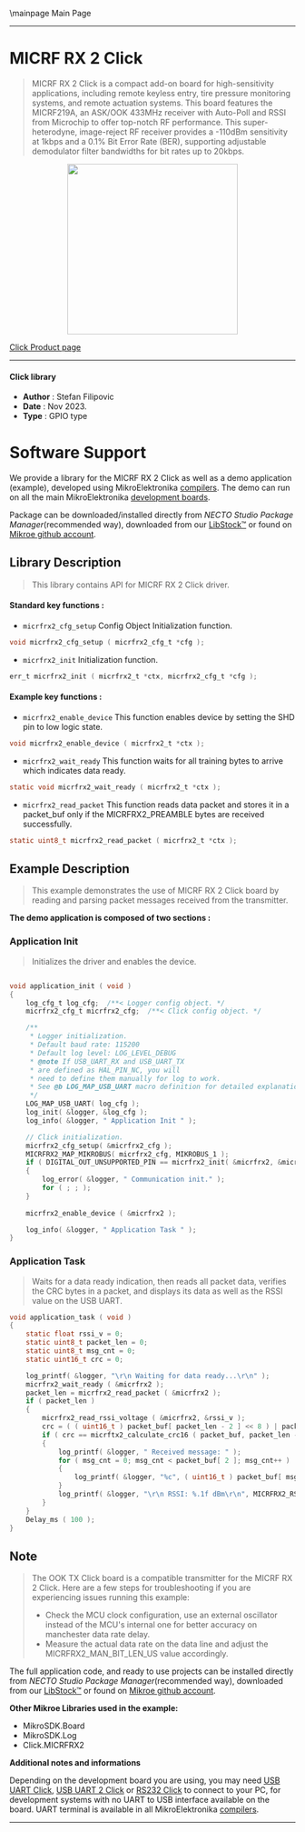 \mainpage Main Page

---
# MICRF RX 2 Click

> MICRF RX 2 Click is a compact add-on board for high-sensitivity applications, including remote keyless entry, tire pressure monitoring systems, and remote actuation systems. This board features the MICRF219A, an ASK/OOK 433MHz receiver with Auto-Poll and RSSI from Microchip to offer top-notch RF performance. This super-heterodyne, image-reject RF receiver provides a -110dBm sensitivity at 1kbps and a 0.1% Bit Error Rate (BER), supporting adjustable demodulator filter bandwidths for bit rates up to 20kbps.

<p align="center">
  <img src="https://download.mikroe.com/images/click_for_ide/micrfrx2_click.png" height=300px>
</p>

[Click Product page](https://www.mikroe.com/micrf-rx-2-click)

---


#### Click library

- **Author**        : Stefan Filipovic
- **Date**          : Nov 2023.
- **Type**          : GPIO type


# Software Support

We provide a library for the MICRF RX 2 Click
as well as a demo application (example), developed using MikroElektronika
[compilers](https://www.mikroe.com/necto-studio).
The demo can run on all the main MikroElektronika [development boards](https://www.mikroe.com/development-boards).

Package can be downloaded/installed directly from *NECTO Studio Package Manager*(recommended way), downloaded from our [LibStock&trade;](https://libstock.mikroe.com) or found on [Mikroe github account](https://github.com/MikroElektronika/mikrosdk_click_v2/tree/master/clicks).

## Library Description

> This library contains API for MICRF RX 2 Click driver.

#### Standard key functions :

- `micrfrx2_cfg_setup` Config Object Initialization function.
```c
void micrfrx2_cfg_setup ( micrfrx2_cfg_t *cfg );
```

- `micrfrx2_init` Initialization function.
```c
err_t micrfrx2_init ( micrfrx2_t *ctx, micrfrx2_cfg_t *cfg );
```

#### Example key functions :

- `micrfrx2_enable_device` This function enables device by setting the SHD pin to low logic state.
```c
void micrfrx2_enable_device ( micrfrx2_t *ctx );
```

- `micrfrx2_wait_ready` This function waits for all training bytes to arrive which indicates data ready.
```c
static void micrfrx2_wait_ready ( micrfrx2_t *ctx );
```

- `micrfrx2_read_packet` This function reads data packet and stores it in a packet_buf only if the MICRFRX2_PREAMBLE bytes are received successfully.
```c
static uint8_t micrfrx2_read_packet ( micrfrx2_t *ctx );
```

## Example Description

> This example demonstrates the use of MICRF RX 2 Click board by reading and parsing packet messages received from the transmitter.

**The demo application is composed of two sections :**

### Application Init

> Initializes the driver and enables the device. 

```c

void application_init ( void )
{
    log_cfg_t log_cfg;  /**< Logger config object. */
    micrfrx2_cfg_t micrfrx2_cfg;  /**< Click config object. */

    /** 
     * Logger initialization.
     * Default baud rate: 115200
     * Default log level: LOG_LEVEL_DEBUG
     * @note If USB_UART_RX and USB_UART_TX 
     * are defined as HAL_PIN_NC, you will 
     * need to define them manually for log to work. 
     * See @b LOG_MAP_USB_UART macro definition for detailed explanation.
     */
    LOG_MAP_USB_UART( log_cfg );
    log_init( &logger, &log_cfg );
    log_info( &logger, " Application Init " );

    // Click initialization.
    micrfrx2_cfg_setup( &micrfrx2_cfg );
    MICRFRX2_MAP_MIKROBUS( micrfrx2_cfg, MIKROBUS_1 );
    if ( DIGITAL_OUT_UNSUPPORTED_PIN == micrfrx2_init( &micrfrx2, &micrfrx2_cfg ) ) 
    {
        log_error( &logger, " Communication init." );
        for ( ; ; );
    }
    
    micrfrx2_enable_device ( &micrfrx2 );

    log_info( &logger, " Application Task " );
}

```

### Application Task

> Waits for a data ready indication, then reads all packet data, verifies the CRC bytes in a packet, and displays its data as well as the RSSI value on the USB UART.

```c
void application_task ( void )
{
    static float rssi_v = 0;
    static uint8_t packet_len = 0;
    static uint8_t msg_cnt = 0;
    static uint16_t crc = 0;

    log_printf( &logger, "\r\n Waiting for data ready...\r\n" );
    micrfrx2_wait_ready ( &micrfrx2 );
    packet_len = micrfrx2_read_packet ( &micrfrx2 );
    if ( packet_len )
    {
        micrfrx2_read_rssi_voltage ( &micrfrx2, &rssi_v );
        crc = ( ( uint16_t ) packet_buf[ packet_len - 2 ] << 8 ) | packet_buf[ packet_len - 1 ];
        if ( crc == micrftx2_calculate_crc16 ( packet_buf, packet_len - 2 ) )
        {
            log_printf( &logger, " Received message: " );
            for ( msg_cnt = 0; msg_cnt < packet_buf[ 2 ]; msg_cnt++ )
            {
                log_printf( &logger, "%c", ( uint16_t ) packet_buf[ msg_cnt + 3 ] );
            }
            log_printf( &logger, "\r\n RSSI: %.1f dBm\r\n", MICRFRX2_RSSI_V_TO_DBM ( rssi_v ) );
        }
    }
    Delay_ms ( 100 );
}
```

## Note

> The OOK TX Click board is a compatible transmitter for the MICRF RX 2 Click.
Here are a few steps for troubleshooting if you are experiencing issues running this example:
> - Check the MCU clock configuration, use an external oscillator instead of the MCU's internal one for better accuracy on manchester data rate delay.
> - Measure the actual data rate on the data line and adjust the MICRFRX2_MAN_BIT_LEN_US value accordingly.

The full application code, and ready to use projects can be installed directly from *NECTO Studio Package Manager*(recommended way), downloaded from our [LibStock&trade;](https://libstock.mikroe.com) or found on [Mikroe github account](https://github.com/MikroElektronika/mikrosdk_click_v2/tree/master/clicks).

**Other Mikroe Libraries used in the example:**

- MikroSDK.Board
- MikroSDK.Log
- Click.MICRFRX2

**Additional notes and informations**

Depending on the development board you are using, you may need
[USB UART Click](https://www.mikroe.com/usb-uart-click),
[USB UART 2 Click](https://www.mikroe.com/usb-uart-2-click) or
[RS232 Click](https://www.mikroe.com/rs232-click) to connect to your PC, for
development systems with no UART to USB interface available on the board. UART
terminal is available in all MikroElektronika
[compilers](https://shop.mikroe.com/compilers).

---
